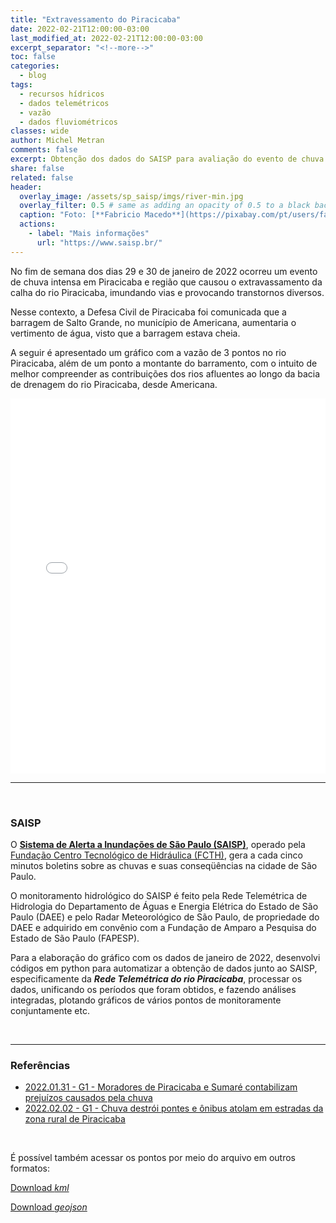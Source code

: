 ```yaml
---
title: "Extravessamento do Piracicaba"
date: 2022-02-21T12:00:00-03:00
last_modified_at: 2022-02-21T12:00:00-03:00
excerpt_separator: "<!--more-->"
toc: false
categories:
  - blog
tags:
  - recursos hídricos
  - dados telemétricos
  - vazão
  - dados fluviométricos
classes: wide
author: Michel Metran
comments: false
excerpt: Obtenção dos dados do SAISP para avaliação do evento de chuva que causou extravassamento do Piracicaba
share: false
related: false
header:
  overlay_image: /assets/sp_saisp/imgs/river-min.jpg
  overlay_filter: 0.5 # same as adding an opacity of 0.5 to a black background
  caption: "Foto: [**Fabricio Macedo**](https://pixabay.com/pt/users/fabriciomacedophotos-328534/?utm_source=link-attribution&amp;utm_medium=referral&amp;utm_campaign=image&amp;utm_content=1729544)"
  actions:
    - label: "Mais informações"
      url: "https://www.saisp.br/"
---
```


No fim de semana dos dias 29 e 30 de janeiro de 2022 ocorreu um evento de chuva intensa em Piracicaba e região que causou o extravassamento da calha do rio Piracicaba, imundando vias e provocando transtornos diversos.

Nesse contexto, a Defesa Civil de Piracicaba foi comunicada que a barragem de Salto Grande, no município de Americana, aumentaria o vertimento de água, visto que a barragem estava cheia.

A seguir é apresentado um gráfico com a vazão de 3 pontos no rio Piracicaba, além de um ponto a montante do barramento, com o intuito de melhor compreender as contribuições  dos rios afluentes ao longo da bacia de drenagem do rio Piracicaba, desde Americana.

<iframe src="/assets/sp_saisp/graphs/vazoes_piracicaba.html" width="100%" height="600"  frameborder="0" allowfullscreen webkitallowfullscreen mozallowfullscreen oallowfullscreen msallowfullscreen></iframe>

----

<br>

### SAISP

O [**Sistema de Alerta a Inundações de São Paulo (SAISP)**](https://www.saisp.br/), operado pela [Fundação Centro Tecnológico de Hidráulica (FCTH)](https://www.fcth.br/), gera a cada cinco minutos boletins sobre as chuvas e suas conseqüências na cidade de São Paulo.

O monitoramento hidrológico do SAISP é feito pela Rede Telemétrica de Hidrologia do Departamento de Águas e Energia Elétrica do Estado de São Paulo (DAEE) e pelo Radar Meteorológico de São Paulo, de propriedade do DAEE e adquirido em convênio com a Fundação de Amparo a Pesquisa do Estado de São Paulo (FAPESP).

Para a elaboração do gráfico com os dados de janeiro de 2022, desenvolvi códigos em python para automatizar a obtenção de dados junto ao SAISP, especificamente da ***Rede Telemétrica do rio Piracicaba***, processar os dados, unificando os períodos que foram obtidos, e fazendo análises integradas, plotando gráficos de vários pontos de monitoramente conjuntamente etc.

<br>

----

### Referências

- [2022.01.31 - G1 - Moradores de Piracicaba e Sumaré contabilizam prejuízos causados pela chuva](https://globoplay.globo.com/v/10258197/)
- [2022.02.02 - G1 - Chuva destrói pontes e ônibus atolam em estradas da zona rural de Piracicaba](https://globoplay.globo.com/v/10263944/)





<br>

É possível também acessar os pontos por meio do arquivo em outros formatos:

<a href="https://open-geodata.github.io/assets/sp_cetesb_infoaguas/geo/ptos_monitoramento.kml" class="btn btn--primary">Download *kml*</a>

<a href="https://open-geodata.github.io/assets/sp_cetesb_infoaguas/geo/ptos_monitoramento.geojson" class="btn btn--primary">Download *geojson*</a>
